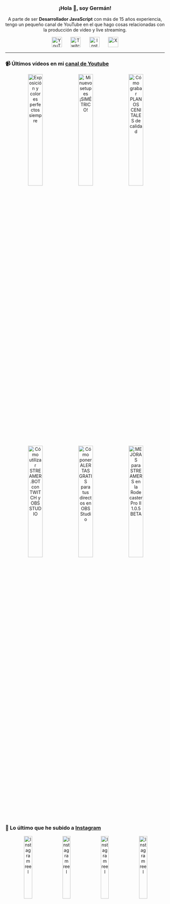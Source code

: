 <p align="center" width="300">
  <h3 align="center">¡Hola 👋, soy Germán!</h3>
</p>

<p align="center">A parte de ser <strong>Desarrollador JavaScript</strong> con más de 15 años experiencia, tengo un pequeño canal de YouTube en el que hago cosas relacionadas con la producción de video y live streaming.</p>

<p align="center">
  <a href="https://youtube.com/@germix" target="blank"><img src="https://cdn.simpleicons.org/youtube/FF0000" alt="YouTube" title="YouTube" width="32px" /></a>
  &#8287;&#8287;&#8287;&#8287;&#8287;
  <a href="https://twitch.tv/germix_tv" target="blank"><img src="https://cdn.simpleicons.org/twitch/9146FF" alt="Twitch" title="Twitch" width="32px" /></a>
  &#8287;&#8287;&#8287;&#8287;&#8287;
  <a href="https://instagram.com/germix_tv" target="blank"><img src="https://cdn.simpleicons.org/instagram/E4405F" alt="Instagram" title="Instagram" width="32px" /></a>
  &#8287;&#8287;&#8287;&#8287;&#8287;
  <a href="https://x.com/germix_tv" target="blank"><img src="https://cdn.simpleicons.org/x/000000" alt="X" title="X" width="32px" />
  </a>
</p>

<hr />

<p align="center">
  <h3>📹 Últimos vídeos en mi <a href="https://youtube.com/@germix?sub_confirmation=1" target="blank">canal de Youtube</a></h3>
</p>
<p align="center">&#8287;<a href="https://youtu.be/7VGfZ_7lhag" target="blank"><img width="30%" src="https://img.youtube.com/vi/7VGfZ_7lhag/mqdefault.jpg" alt="Exposición y colores perfectos siempre" title="Exposición y colores perfectos siempre" /></a>  &#8287;<a href="https://youtu.be/ibEAW0cBqQA" target="blank"><img width="30%" src="https://img.youtube.com/vi/ibEAW0cBqQA/mqdefault.jpg" alt="Mi nuevo setup es ¡SIMÉTRICO!" title="Mi nuevo setup es ¡SIMÉTRICO!" /></a>  &#8287;<a href="https://youtu.be/2XDhlqEN3cE" target="blank"><img width="30%" src="https://img.youtube.com/vi/2XDhlqEN3cE/mqdefault.jpg" alt="Cómo grabar PLANOS CENITALES de calidad" title="Cómo grabar PLANOS CENITALES de calidad" /></a><br />  &#8287;<a href="https://youtu.be/2AilFoiYnlc" target="blank"><img width="30%" src="https://img.youtube.com/vi/2AilFoiYnlc/mqdefault.jpg" alt="Cómo utilizar STREAMER.BOT con TWITCH y OBS STUDIO" title="Cómo utilizar STREAMER.BOT con TWITCH y OBS STUDIO" /></a>  &#8287;<a href="https://youtu.be/3EUPLZjGjkY" target="blank"><img width="30%" src="https://img.youtube.com/vi/3EUPLZjGjkY/mqdefault.jpg" alt="Cómo poner ALERTAS GRATIS para tus directos en OBS Studio" title="Cómo poner ALERTAS GRATIS para tus directos en OBS Studio" /></a>  &#8287;<a href="https://youtu.be/3mLzME7gODA" target="blank"><img width="30%" src="https://img.youtube.com/vi/3mLzME7gODA/mqdefault.jpg" alt="MEJORAS para STREAMERS en la Rodecaster Pro II 1.0.5 BETA" title="MEJORAS para STREAMERS en la Rodecaster Pro II 1.0.5 BETA" /></a></p>

<p align="center">
  <h3>📸 Lo último que he subido a <a href="https://instagram.com/germix_tv" target="blank">Instagram</a></h3>
</p>
<p align="center">&#8287;<a href='https://instagram.com/p/DMDvroENubS' target='_blank'><img width='22.5%' src='https://scontent-prg1-1.cdninstagram.com/v/t51.71878-15/519410704_1809940252888426_2100128256795537740_n.jpg?stp=dst-jpg_e15_p360x360_tt6&_nc_cat=109&ig_cache_key=MzY3NTk5MTQyNzAwODM1ODA5OA%3D%3D.3-ccb1-7&ccb=1-7&_nc_sid=58cdad&efg=eyJ2ZW5jb2RlX3RhZyI6InhwaWRzLjY0MHgxMTM2LnNkciJ9&_nc_ohc=PEvI6kDh6c4Q7kNvwGl5SIR&_nc_oc=AdnxD7wRQpOJPm8-l0EM_t6wxWWT7743peE9xPha_CW-3LgC_8GT_vMpoZby4_8GqgY&_nc_ad=z-m&_nc_cid=0&_nc_zt=23&_nc_ht=scontent-prg1-1.cdninstagram.com&_nc_gid=OWqzSxWRc3gFnjT19aG36Q&oh=00_AfRj2kZVLl_oR7Xi1fXl_w0-pbcIuH9LAentyOcsWOg3EA&oe=687D46BD' alt='Instagram reel' /></a>  &#8287;<a href='https://instagram.com/p/DK0CRaKt7ld' target='_blank'><img width='22.5%' src='https://scontent-prg1-1.cdninstagram.com/v/t51.71878-15/505164081_1492770618750938_3062074314136620080_n.jpg?stp=dst-jpg_e15_p360x360_tt6&_nc_cat=111&ig_cache_key=MzY1MzU1NTE5MDEyNTU0MTcyNQ%3D%3D.3-ccb1-7&ccb=1-7&_nc_sid=58cdad&efg=eyJ2ZW5jb2RlX3RhZyI6InhwaWRzLjY0MHgxMTM2LnNkciJ9&_nc_ohc=0NEnzDl0VRoQ7kNvwFaPALd&_nc_oc=Adl_X2z2Vzeh5VvMlBYFhoKnXcfa2VYo43ReDBI4twduZoZ_fSEEMABKymadENkbirU&_nc_ad=z-m&_nc_cid=0&_nc_zt=23&_nc_ht=scontent-prg1-1.cdninstagram.com&_nc_gid=OWqzSxWRc3gFnjT19aG36Q&oh=00_AfT_SAOPwfVQoeDBEFjNpaArccoAy6TazJZZegdG6WyzKA&oe=687D1ABC' alt='Instagram reel' /></a>  &#8287;<a href='https://instagram.com/p/DKnBMl7tDq7' target='_blank'><img width='22.5%' src='https://scontent-prg1-1.cdninstagram.com/v/t51.71878-15/504210546_1737688240965633_3933113595585461524_n.jpg?stp=dst-jpg_e15_p360x360_tt6&_nc_cat=102&ig_cache_key=MzY0OTg5MTI4NjQxNzQyMzAzNQ%3D%3D.3-ccb1-7&ccb=1-7&_nc_sid=58cdad&efg=eyJ2ZW5jb2RlX3RhZyI6InhwaWRzLjY0MHgxMTM2LnNkciJ9&_nc_ohc=ZItLTyPkNuwQ7kNvwEhpQro&_nc_oc=Admz7q1lHO_cwMk_VpXdYtBzJItcodEMoc_O-fWHcHuAVayBXHrJGF_l0BwVo9wgcbQ&_nc_ad=z-m&_nc_cid=0&_nc_zt=23&_nc_ht=scontent-prg1-1.cdninstagram.com&_nc_gid=OWqzSxWRc3gFnjT19aG36Q&oh=00_AfQh1Om_RwBMf67ThgDqeFg16ifDIS_WAOr8D3YkVu9LzA&oe=687D1BB9' alt='Instagram reel' /></a>  &#8287;<a href='https://instagram.com/p/DKU1PKdiJlD' target='_blank'><img width='22.5%' src='https://scontent-prg1-1.cdninstagram.com/v/t51.71878-15/503180433_607465548380695_6354195425043127523_n.jpg?stp=dst-jpg_e15_p360x360_tt6&_nc_cat=103&ig_cache_key=MzY0NDc3MjEzNjkzOTcyMzA3NQ%3D%3D.3-ccb1-7&ccb=1-7&_nc_sid=58cdad&efg=eyJ2ZW5jb2RlX3RhZyI6InhwaWRzLjY0MHgxMTM2LnNkciJ9&_nc_ohc=DmE-oB5FH10Q7kNvwEyp3KR&_nc_oc=AdkpasHH6lH8FIm5k6A-2zr_gdyFiqbOPFO57q4n5X6aAhPZq9KbVw9AFNMWYpHbwfA&_nc_ad=z-m&_nc_cid=0&_nc_zt=23&_nc_ht=scontent-prg1-1.cdninstagram.com&_nc_gid=OWqzSxWRc3gFnjT19aG36Q&oh=00_AfQM7w1qXoTE96asi29XFHHB2l2vXNTfb4zXl2aWezKLTA&oe=687D30C9' alt='Instagram reel' /></a></p>
